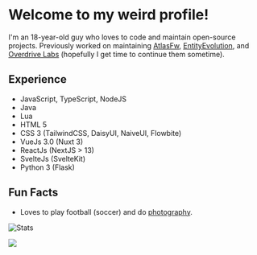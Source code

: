 # Welcome to my weird profile!
I'm an 18-year-old guy who loves to code and maintain open-source projects. Previously worked on maintaining [AtlasFw](https://atlasfw-github-io.pages.dev/), [EntityEvolution](https://entityevolution.github.io/), and [Overdrive Labs](https://github.com/OverdriveLabs) (hopefully I get time to continue them sometime).

## Experience
- JavaScript, TypeScript, NodeJS
- Java
- Lua
- HTML 5
- CSS 3 (TailwindCSS, DaisyUI, NaiveUI, Flowbite)
- VueJs 3.0 (Nuxt 3)
- ReactJs (NextJS > 13)
- SvelteJs (SvelteKit)
- Python 3 (Flask)

## Fun Facts
- Loves to play football (soccer) and do [photography](https://imbombay.com/gallery).

![Stats](https://github-readme-stats.vercel.app/api?username=BombayV&show_icons=true&theme=dracula&count_private=true&include_all_commits=true&border_radius=10)

<img src="https://komarev.com/ghpvc/?username=BombayV&label=New+Visits+:)&color=DD6387"/>

